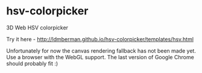 hsv-colorpicker
===============

3D Web HSV colorpicker

Try it here - http://ldmberman.github.io/hsv-colorpicker/templates/hsv.html

Unfortunately for now the canvas rendering fallback has not been made yet. Use a browser
with the WebGL support. The last version of Google Chrome should probably fit :)

